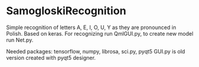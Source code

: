 # SamogloskiRecognition
Simple recognition of letters A, E, I, O, U, Y as they are pronounced in Polish. Based on keras. For recognizing run QmlGUI.py, to create new model run Net.py.

Needed packages: tensorflow, numpy, librosa, sci.py, pyqt5
GUI.py is old version created with pyqt5 designer.
